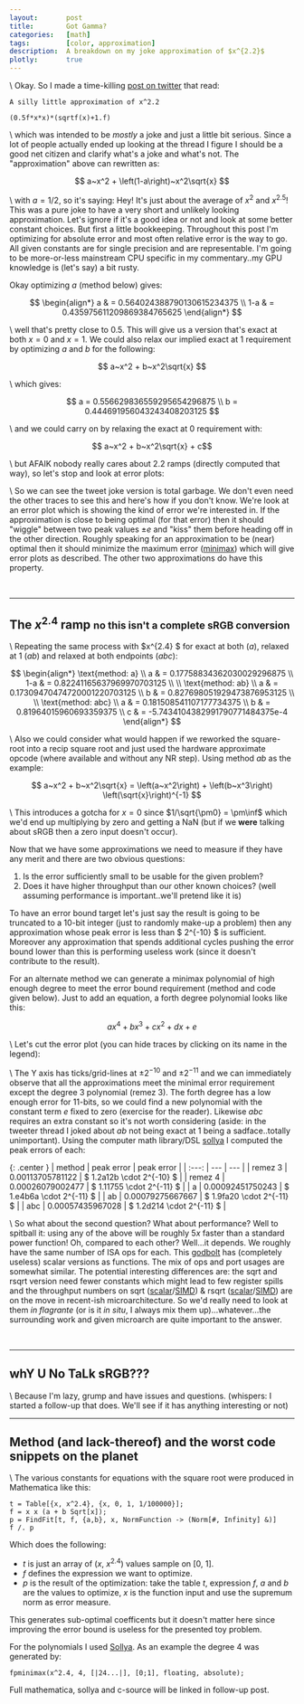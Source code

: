 ```yaml
---
layout:       post
title:        Got Gamma?
categories:   [math]
tags:         [color, approximation]
description:  A breakdown on my joke approximation of $x^{2.2}$
plotly:       true
---
```


\\
Okay. So I made a time-killing [post on twitter](https://twitter.com/marc_b_reynolds/status/1200890797295644672?s=20) that read: 

    A silly little approximation of x^2.2
	
    (0.5f*x*x)*(sqrtf(x)+1.f)


\\
which was intended to be *mostly* a joke and just a little bit serious. Since a lot of people actually ended up looking at the thread I figure I should be a good net citizen and clarify what's a joke and what's not. The "approximation" above can rewritten as:

$$ a~x^2 + \left(1-a\right)~x^2\sqrt{x} $$

\\
with $a=1/2$, so it's saying: Hey! It's just about the average of $x^2$ and $x^{2.5}$! This was a pure joke to have a very short and unlikely looking approximation. Let's ignore if it's a good idea or not and look at some better constant choices. But first a little bookkeeping. Throughout this post I'm optimizing for absolute error and most often relative error is the way to go. All given constants are for single precision and are representable. I'm going to be more-or-less mainstream CPU specific in my commentary..my GPU knowledge is (let's say) a bit rusty.

Okay optimizing $a$ (method below) gives:

$$ 
\begin{align*}
a   & = 0.564024388790130615234375 \\
1-a & = 0.435975611209869384765625
\end{align*}
$$

\\
well that's pretty close to $0.5$. This will give us a version that's exact at both $x=0$ and $x=1$. We could also relax our implied exact at $1$ requirement by optimizing $a$ and $b$ for the following:

$$ a~x^2 + b~x^2\sqrt{x} $$

\\
which gives:

$$ 
a = 0.556629836559295654296875 \\
b = 0.444691956043243408203125
$$

\\
and we could carry on by relaxing the exact at $0$ requirement with:

$$ a~x^2 + b~x^2\sqrt{x} + c$$

\\
but AFAIK nobody really cares about 2.2 ramps (directly computed that way), so let's stop and look at error plots:


<div id="orig" style="width:100%"></div>

\\
So we can see the tweet joke version is total garbage. We don't even need the other traces to see this and here's how if you don't know. We're look at an error plot which is showing the kind of error we're interested in. If the approximation is close to being optimal (for that error) then it should "wiggle" between two peak values $\pm e$ and "kiss" them before heading off in the other direction. Roughly speaking for an approximation to be (near) optimal then it should minimize the maximum error ([minimax](https://en.wikipedia.org/wiki/Minimax_approximation_algorithm)) which will give error plots as described. The other two approximations do have this property.

<br>

------

The $x^{2.4}$ ramp <small>no this isn't a complete **sRGB** conversion</small>
------

\\
Repeating the same process with $x^{2.4} $ for exact at both $(a)$, relaxed at 1 $(ab)$ and relaxed at both endpoints $(abc)$:

$$ 
\begin{align*}
\text{method: a} \\ 
a   & = 0.17758834362030029296875 \\
1-a & = 0.82241165637969970703125 \\
\\
\text{method: ab} \\ 
a & = 0.17309470474720001220703125 \\
b & = 0.827698051929473876953125   \\
\\
\text{method: abc} \\ 
a & = 0.181508541107177734375 \\
b & = 0.81964015960693359375 \\
c & = -5.7434104382991790771484375e-4
\end{align*}
$$

\\
Also we could consider what would happen if we reworked the square-root into a recip square root and just used the hardware approximate opcode (where available and without any NR step). Using method $ab$ as the example:

$$ a~x^2 + b~x^2\sqrt{x}  = \left(a~x^2\right) + \left(b~x^3\right) \left(\sqrt{x}\right)^{-1} $$

\\
This introduces a gotcha for $x=0$ since $1/\sqrt{\pm0} = \pm\inf$ which we'd end up multiplying by zero and getting a $\text{NaN}$ (but if we **were** talking about sRGB then a zero input doesn't occur).

Now that we have some approximations we need to measure if they have any merit and there are two obvious questions:

1. Is the error sufficiently small to be usable for the given problem?
2. Does it have higher throughput than our other known choices? (well assuming performance is important..we'll pretend like it is)

To have an error bound target let's just say the result is going to be truncated to a 10-bit integer (just to randomly make-up a problem) then any approximation whose peak error is less than $ 2^{-10} $ is sufficient. Moreover any approximation that spends additional cycles pushing the error bound lower than this is performing useless work (since it doesn't contribute to the result). 

For an alternate method we can generate a minimax polynomial of high enough degree to meet the error bound requirement (method and code given below).  Just to add an equation, a forth degree polynomial looks like this:

$$
a x^4 + b x^3 + c x^2 +d x + e
$$

\\
Let's cut the error plot (you can hide traces by clicking on its name in the legend):

<div id="fig1" style="width:100%"></div>

\\
The Y axis has ticks/grid-lines at $\pm2^{-10}$ and $\pm2^{-11}$ and we can immediately observe that all the approximations meet the minimal error requirement except the degree 3 polynomial (remez 3). The forth degree has a low enough error for 11-bits, so we could find a new polynomial with the constant term $e$ fixed to zero (exercise for the reader). Likewise $abc$ requires an extra constant so it's not worth considering (aside: in the tweeter thread I joked about $ab$ not being exact at 1 being a sadface..totally unimportant).  Using the computer math library/DSL [sollya](http://sollya.gforge.inria.fr/) I computed the peak errors of each:


{: .center }
| method    | peak error        | peak error |
| :---:     |  ---              | --- |
| remez 3   |  0.00113705781122 | $ 1.2a12b \cdot 2^{-10} $ |
| remez 4   |  0.00026079002477 | $ 1.11755 \cdot 2^{-11} $ |
| a         |  0.00092451750243 | $ 1.e4b6a \cdot 2^{-11} $ |
| ab        |  0.00079275667667 | $ 1.9fa20 \cdot 2^{-11} $ |
| abc       |  0.00057435967028 | $ 1.2d214 \cdot 2^{-11} $ |

\\
So what about the second question? What about performance? Well to spitball it: using any of the above will be roughly $5x$ faster than a standard power function! Oh, compared to each other? Well...it depends. We roughly have the same number of ISA ops for each. This [godbolt](https://gcc.godbolt.org/z/PEy3s-) has (completely useless) scalar versions as functions. The mix of ops and port usages are somewhat similar. The potential interesting differences are: the sqrt and rsqrt version need fewer constants which might lead to few register spills and the throughput numbers on sqrt ([scalar](https://uops.info/html-instr/VSQRTSS_XMM_XMM_XMM.html)/[SIMD](https://uops.info/html-instr/VSQRTPS_XMM_XMM.html)) & rsqrt ([scalar](https://uops.info/html-instr/VRSQRTSS_XMM_XMM_XMM.html)/[SIMD](https://uops.info/html-instr/VRSQRTPS_XMM_XMM.html)) are on the move in recent-ish microarchitecture. So we'd really need to look at them *in flagrante* (or is it *in situ*, I always mix them up)...whatever...the surrounding work and given microarch are quite important to the answer. 


<br>

------

whY U No TaLk sRGB???
------

\\
Because I'm lazy, grump and have issues and questions. (whispers: I started a follow-up that does. We'll see if it has anything interesting or not)


------

Method (and lack-thereof) and the worst code snippets on the planet
------

\\
The various constants for equations with the square root were produced in Mathematica like this:

    t = Table[{x, x^2.4}, {x, 0, 1, 1/100000}];
    f = x x (a + b Sqrt[x]);
    p = FindFit[t, f, {a,b}, x, NormFunction -> (Norm[#, Infinity] &)]
    f /. p

Which does the following:

* $t$ is just an array of $\left(x,~x^2.4\right)$ values sample on $\left[0,~1\right]$.
* $f$ defines the expression we want to optimize. 
* $p$ is the result of the optimization: take the table $t$, expression $f$, $a$ and $b$ are the values to optimize, $x$ is the function input and use the supremum norm as error measure.

This generates sub-optimal coefficents but it doesn't matter here since improving the error bound is useless for the presented toy problem.

For the polynomials I used [Sollya](http://sollya.gforge.inria.fr/). As an example the degree 4 was generated by:

    fpminimax(x^2.4, 4, [|24...|], [0;1], floating, absolute);
	
Full mathematica, sollya and c-source will be linked in follow-up post.

<br>

<script>

const orig = {
x:[2.5e-7, 0.00375729, 0.00751434, 0.0112714, 0.0150284, 0.0187855, 0.0225425, 0.0300566, 0.0338137, 0.0375707, 0.0450848, 0.0488418, 0.0525989, 0.060113, 0.06387, 0.0676271, 0.0713841, 0.0751411, 0.0788982, 0.0826552, 0.0864123, 0.0901693, 0.0939264, 0.0976834, 0.10144, 0.105197, 0.108955, 0.112712, 0.116469, 0.120226, 0.123983, 0.12774, 0.131497, 0.135254, 0.139011, 0.142768, 0.146525, 0.150282, 0.154039, 0.157796, 0.161553, 0.16531, 0.169067, 0.172824, 0.180338, 0.184095, 0.187852, 0.195367, 0.199124, 0.202881, 0.210395, 0.214152, 0.217909, 0.225423, 0.240451, 0.244524, 0.248597, 0.256743, 0.273036, 0.30562, 0.309693, 0.313766, 0.321912, 0.338205, 0.370789, 0.374862, 0.378935, 0.387082, 0.403374, 0.435958, 0.501127, 0.504931, 0.508734, 0.51634, 0.531553, 0.535356, 0.539159, 0.546765, 0.561978, 0.565781, 0.569584, 0.57719, 0.592403, 0.596206, 0.600009, 0.607616, 0.622828, 0.626631, 0.630435, 0.638041, 0.641844, 0.645647, 0.653253, 0.657057, 0.66086, 0.664663, 0.668466, 0.672269, 0.676072, 0.679875, 0.683679, 0.687482, 0.691285, 0.695088, 0.698891, 0.702694, 0.706498, 0.710301, 0.714104, 0.717907, 0.72171, 0.725513, 0.729316, 0.73312, 0.736923, 0.740726, 0.744529, 0.748521, 0.752513, 0.756504, 0.760496, 0.764488, 0.768479, 0.776463, 0.780455, 0.784446, 0.79243, 0.796422, 0.800413, 0.808397, 0.812388, 0.81638, 0.824364, 0.828355, 0.832347, 0.840331, 0.844322, 0.848314, 0.856297, 0.872264, 0.876256, 0.880248, 0.888231, 0.904198, 0.90819, 0.912182, 0.920165, 0.936132, 0.940124, 0.944116, 0.952099, 0.968066, 0.972058, 0.976049, 0.984033, 0.988025, 0.992016, 0.996008, 1.],
y:[-2.8277e-14, -2.87041e-6, -9.44952e-6, -0.0000184636, -0.0000292245, -0.0000412601, -0.0000542154, -0.0000818144, -0.0000960373, -0.000110316, -0.000138497, -0.000152171, -0.000165437, -0.000190422, -0.000202, -0.000212886, -0.000223028, -0.000232377, -0.000240891, -0.000248531, -0.000255262, -0.000261053, -0.000265877, -0.000269708, -0.000272524, -0.000274305, -0.000275034, -0.000274695, -0.000273276, -0.000270764, -0.00026715, -0.000262425, -0.000256582, -0.000249616, -0.000241524, -0.000232301, -0.000221945, -0.000210457, -0.000197837, -0.000184085, -0.000169203, -0.000153195, -0.000136065, -0.000117816, -0.0000779841, -0.0000564141, -0.0000337505, 0.0000148258, 0.0000407214, 0.0000676763, 0.000124724, 0.000154797, 0.000185886, 0.000251071, 0.000393114, 0.000434208, 0.000476375, 0.000563858, 0.000750883, 0.00116863, 0.00122453, 0.00128117, 0.0013966, 0.00163537, 0.0021392, 0.00220416, 0.00226948, 0.00240111, 0.00266753, 0.00320729, 0.00426693, 0.00432618, 0.004385, 0.00450126, 0.00472767, 0.00478287, 0.00483745, 0.00494471, 0.00515094, 0.00520064, 0.00524955, 0.0053449, 0.00552515, 0.00556789, 0.00560966, 0.0056902, 0.00583861, 0.00587294, 0.00590612, 0.00596891, 0.00599848, 0.00602681, 0.00607963, 0.00610407, 0.00612718, 0.00614893, 0.00616929, 0.00618825, 0.00620577, 0.00622184, 0.00623643, 0.00624953, 0.0062611, 0.00627113, 0.00627958, 0.00628645, 0.0062917, 0.00629532, 0.00629727, 0.00629754, 0.0062961, 0.00629294, 0.00628802, 0.00628132, 0.00627283, 0.00626251, 0.00625035, 0.00623558, 0.00621873, 0.00619976, 0.00617866, 0.00615539, 0.00612993, 0.00607234, 0.00604015, 0.00600567, 0.00592971, 0.00588817, 0.00584424, 0.00574905, 0.00569775, 0.00564394, 0.00552869, 0.00546719, 0.00540308, 0.00526691, 0.00519479, 0.00511996, 0.00496202, 0.00461235, 0.00451773, 0.00442018, 0.00421618, 0.00377184, 0.00365303, 0.00353108, 0.00327765, 0.00273191, 0.00258723, 0.00243919, 0.00213296, 0.0014791, 0.00130687, 0.00113107, 0.00076868, 0.000582038, 0.000391731, 0.000197731, 1.25e-8],
mode: 'lines',
name: 'orig tweet'
};

const a22 = {
x:[2.5e-7, 0.00375729, 0.00751434, 0.0112714, 0.0150284, 0.0187855, 0.0225425, 0.0262996, 0.0300566, 0.0338137, 0.0375707, 0.0450848, 0.060113, 0.06387, 0.0676271, 0.0751411, 0.0901693, 0.120226, 0.123983, 0.12774, 0.135254, 0.150282, 0.154039, 0.157796, 0.16531, 0.180338, 0.184095, 0.187852, 0.195367, 0.199124, 0.202881, 0.210395, 0.214152, 0.217909, 0.221666, 0.225423, 0.22918, 0.232937, 0.236694, 0.240451, 0.244524, 0.248597, 0.25267, 0.256743, 0.260816, 0.26489, 0.268963, 0.273036, 0.277109, 0.281182, 0.285255, 0.289328, 0.293401, 0.297474, 0.301547, 0.30562, 0.309693, 0.313766, 0.317839, 0.321912, 0.325986, 0.330059, 0.338205, 0.342278, 0.346351, 0.354497, 0.35857, 0.362643, 0.370789, 0.374862, 0.378935, 0.387082, 0.403374, 0.407447, 0.41152, 0.419666, 0.435958, 0.440031, 0.444104, 0.452251, 0.468543, 0.501127, 0.504931, 0.508734, 0.51634, 0.531553, 0.561978, 0.565781, 0.569584, 0.57719, 0.592403, 0.622828, 0.626631, 0.630435, 0.638041, 0.653253, 0.657057, 0.66086, 0.668466, 0.683679, 0.687482, 0.691285, 0.698891, 0.702694, 0.706498, 0.714104, 0.717907, 0.72171, 0.729316, 0.73312, 0.736923, 0.744529, 0.748521, 0.752513, 0.756504, 0.760496, 0.764488, 0.768479, 0.772471, 0.776463, 0.780455, 0.784446, 0.788438, 0.79243, 0.796422, 0.800413, 0.804405, 0.808397, 0.812388, 0.81638, 0.820372, 0.824364, 0.828355, 0.832347, 0.836339, 0.840331, 0.844322, 0.848314, 0.852306, 0.856297, 0.860289, 0.864281, 0.872264, 0.876256, 0.880248, 0.888231, 0.892223, 0.896215, 0.904198, 0.90819, 0.912182, 0.920165, 0.924157, 0.928149, 0.936132, 0.940124, 0.944116, 0.952099, 0.956091, 0.960082, 0.968066, 0.972058, 0.976049, 0.984033, 0.988025, 0.992016, 0.996008, 1.],
y:[-3.22765e-14, -3.71886e-6, -0.0000127513, -0.0000257339, -0.000041912, -0.0000607572, -0.0000818655, -0.000104912, -0.000129626, -0.000155779, -0.000183172, -0.000241003, -0.000365054, -0.000397172, -0.00042955, -0.000494779, -0.000625292, -0.000875309, -0.000904778, -0.000933751, -0.000990109, -0.00109588, -0.00112077, -0.001145, -0.00119145, -0.00127595, -0.00129527, -0.00131384, -0.00134875, -0.00136506, -0.00138061, -0.00140941, -0.00142264, -0.0014351, -0.00144678, -0.00145767, -0.00146778, -0.00147711, -0.00148566, -0.00149342, -0.00150095, -0.00150756, -0.00151325, -0.00151802, -0.00152189, -0.00152485, -0.0015269, -0.00152805, -0.00152831, -0.00152767, -0.00152615, -0.00152375, -0.00152048, -0.00151635, -0.00151135, -0.0015055, -0.00149881, -0.00149128, -0.00148292, -0.00147374, -0.00146376, -0.00145297, -0.00142902, -0.00141589, -0.00140199, -0.00137195, -0.00135583, -0.00133899, -0.00130319, -0.00128426, -0.00126466, -0.00122349, -0.00113361, -0.00110965, -0.00108511, -0.00103439, -0.000926678, -0.00089853, -0.000869922, -0.000811387, -0.000689447, -0.000429496, -0.000398039, -0.000366395, -0.000302595, -0.000173326, 0.0000888711, 0.000121722, 0.000154543, 0.000220042, 0.000350069, 0.000603049, 0.000633728, 0.000664148, 0.000724157, 0.000840431, 0.000868634, 0.000896461, 0.000950929, 0.0010547, 0.00107948, 0.00110376, 0.00115078, 0.00117349, 0.00119564, 0.00123822, 0.00125861, 0.00127839, 0.00131604, 0.00133387, 0.00135103, 0.00138326, 0.00139902, 0.00141397, 0.00142809, 0.00144135, 0.00145375, 0.00146526, 0.00147587, 0.00148556, 0.00149431, 0.0015021, 0.00150892, 0.00151474, 0.00151955, 0.00152333, 0.00152607, 0.00152774, 0.00152833, 0.00152782, 0.00152619, 0.00152342, 0.00151949, 0.0015144, 0.00150811, 0.00150061, 0.00149189, 0.00148192, 0.00147068, 0.00145817, 0.00144435, 0.00142922, 0.00139492, 0.00137573, 0.00135514, 0.00130971, 0.00128484, 0.00125851, 0.00120137, 0.00117054, 0.00113816, 0.00106873, 0.00103164, 0.000992936, 0.000910623, 0.000866979, 0.00082165, 0.00072587, 0.000675381, 0.000623136, 0.0005133, 0.000455673, 0.000396216, 0.000271737, 0.000206678, 0.000139715, 0.0000708303, 4.49695e-9],
mode: 'lines',
name: 'a'
};

const ab22 = {
x:[2.5e-7, 0.00375729, 0.00751434, 0.0112714, 0.0150284, 0.0187855, 0.0225425, 0.0300566, 0.0338137, 0.0375707, 0.0450848, 0.060113, 0.06387, 0.0676271, 0.0751411, 0.0901693, 0.120226, 0.123983, 0.12774, 0.135254, 0.139011, 0.142768, 0.150282, 0.154039, 0.157796, 0.16531, 0.169067, 0.172824, 0.180338, 0.184095, 0.187852, 0.19161, 0.195367, 0.199124, 0.202881, 0.210395, 0.214152, 0.217909, 0.221666, 0.225423, 0.22918, 0.232937, 0.236694, 0.240451, 0.244524, 0.248597, 0.25267, 0.256743, 0.260816, 0.26489, 0.268963, 0.273036, 0.277109, 0.281182, 0.285255, 0.289328, 0.293401, 0.297474, 0.301547, 0.30562, 0.309693, 0.313766, 0.321912, 0.325986, 0.330059, 0.338205, 0.342278, 0.346351, 0.354497, 0.370789, 0.374862, 0.378935, 0.387082, 0.403374, 0.435958, 0.440031, 0.444104, 0.452251, 0.468543, 0.501127, 0.504931, 0.508734, 0.51634, 0.531553, 0.561978, 0.565781, 0.569584, 0.57719, 0.592403, 0.622828, 0.626631, 0.630435, 0.638041, 0.653253, 0.657057, 0.66086, 0.668466, 0.683679, 0.687482, 0.691285, 0.698891, 0.702694, 0.706498, 0.714104, 0.717907, 0.72171, 0.725513, 0.729316, 0.73312, 0.736923, 0.740726, 0.744529, 0.748521, 0.752513, 0.756504, 0.760496, 0.764488, 0.768479, 0.772471, 0.776463, 0.780455, 0.784446, 0.788438, 0.79243, 0.796422, 0.800413, 0.804405, 0.808397, 0.812388, 0.81638, 0.820372, 0.824364, 0.828355, 0.832347, 0.840331, 0.844322, 0.848314, 0.856297, 0.860289, 0.864281, 0.872264, 0.876256, 0.880248, 0.888231, 0.892223, 0.896215, 0.904198, 0.90819, 0.912182, 0.920165, 0.936132, 0.940124, 0.944116, 0.952099, 0.968066, 0.972058, 0.976049, 0.984033, 0.988025, 0.992016, 0.996008, 1.],
y:[-3.18147e-14, -3.62201e-6, -0.0000123764, -0.0000249121, -0.0000404832, -0.0000585693, -0.0000787729, -0.000124311, -0.000149157, -0.000175119, -0.000229734, -0.000346056, -0.000375994, -0.000406099, -0.000466518, -0.000586451, -0.000812112, -0.00083829, -0.000863925, -0.000913478, -0.000937357, -0.000960613, -0.00100519, -0.00102648, -0.00104709, -0.00108622, -0.00110472, -0.0011225, -0.00115585, -0.00117141, -0.00118621, -0.00120027, -0.00121356, -0.00122609, -0.00123785, -0.00125906, -0.00126851, -0.00127718, -0.00128508, -0.00129221, -0.00129857, -0.00130415, -0.00130896, -0.00131301, -0.00131653, -0.00131915, -0.00132088, -0.00132173, -0.00132169, -0.00132077, -0.00131899, -0.00131633, -0.00131283, -0.00130847, -0.00130327, -0.00129723, -0.00129036, -0.00128268, -0.00127419, -0.0012649, -0.00125482, -0.00124397, -0.00121995, -0.00120681, -0.00119294, -0.00116303, -0.00114701, -0.0011303, -0.00109487, -0.00101627, -0.000995091, -0.000973323, -0.000928084, -0.000831194, -0.000615099, -0.000586296, -0.000557147, -0.000497878, -0.000375917, -0.000122066, -0.0000918836, -0.0000616354, -9.99622e-7, 0.000120423, 0.000360571, 0.000390046, 0.00041935, 0.000477384, 0.000590728, 0.000803071, 0.000827965, 0.000852441, 0.000900075, 0.000989627, 0.00101073, 0.00103129, 0.00107071, 0.00114231, 0.0011586, 0.00117422, 0.00120338, 0.00121689, 0.00122965, 0.00125291, 0.00126336, 0.00127302, 0.00128185, 0.00128985, 0.00129699, 0.00130327, 0.00130866, 0.00131316, 0.00131688, 0.00131958, 0.00132123, 0.00132182, 0.00132131, 0.0013197, 0.00131697, 0.00131309, 0.00130805, 0.00130183, 0.00129441, 0.00128577, 0.00127589, 0.00126475, 0.00125233, 0.00123862, 0.00122359, 0.00120723, 0.00118951, 0.00117042, 0.00114994, 0.00112805, 0.00107995, 0.00105371, 0.00102598, 0.00096597, 0.000933657, 0.000899779, 0.000827248, 0.000788557, 0.000748223, 0.000662549, 0.000617171, 0.000570072, 0.000470636, 0.000418261, 0.000364087, 0.00025027, 2.10384e-7, -0.0000670897, -0.000136343, -0.000280785, -0.000593957, -0.000677424, -0.000762999, -0.000940551, -0.00103257, -0.00112677, -0.00122318, -0.00132181],
mode: 'lines',
name: 'ab'
};


const plot0 = {
x:[5.e-7, 0.00751459, 0.0150287, 0.0225428, 0.0300569, 0.0375709, 0.045085, 0.0525991, 0.0601132, 0.0676273, 0.0751414, 0.0826555, 0.0901696, 0.0976837, 0.105198, 0.112712, 0.120226, 0.12774, 0.135254, 0.142768, 0.150282, 0.157796, 0.16531, 0.172825, 0.180339, 0.187853, 0.195367, 0.210395, 0.240451, 0.247965, 0.25548, 0.270508, 0.278022, 0.285536, 0.300564, 0.308078, 0.315592, 0.33062, 0.338135, 0.345649, 0.360677, 0.368191, 0.375705, 0.383219, 0.390733, 0.398247, 0.405761, 0.413275, 0.420789, 0.428304, 0.435818, 0.443332, 0.450846, 0.45836, 0.465874, 0.473388, 0.480902, 0.489013, 0.497124, 0.505235, 0.513346, 0.521457, 0.529568, 0.545789, 0.5539, 0.562011, 0.578233, 0.610677, 0.618787, 0.626898, 0.64312, 0.675564, 0.683675, 0.691785, 0.708007, 0.716118, 0.724229, 0.740451, 0.748562, 0.756673, 0.764784, 0.772894, 0.781005, 0.789116, 0.797227, 0.805338, 0.813449, 0.82156, 0.829671, 0.837782, 0.845892, 0.854003, 0.862114, 0.870225, 0.878336, 0.886447, 0.894558, 0.902669, 0.91078, 0.918891, 0.927001, 0.935112, 0.943223, 0.951334, 0.959445, 0.967556, 0.975667, 0.983778, 0.991889, 1.],
y:[0.00113703, 0.0007596, 0.000433505, 0.000150658, -0.0000943016, -0.000305527, -0.000486436, -0.000639944, -0.000768591, -0.000874629, -0.000960075, -0.00102675, -0.00107632, -0.00111031, -0.00113011, -0.00113702, -0.00113224, -0.00111688, -0.00109198, -0.00105851, -0.00101738, -0.000969419, -0.000915438, -0.000856176, -0.000792332, -0.000724561, -0.000653479, -0.000503661, -0.000187513, -0.000107624, -0.0000281739, 0.000128049, 0.000204197, 0.000278654, 0.000421471, 0.000489365, 0.000554637, 0.000676572, 0.000732905, 0.000785955, 0.00088171, 0.000924202, 0.000962983, 0.00099798, 0.00102913, 0.00105639, 0.00107971, 0.00109908, 0.00111446, 0.00112587, 0.0011333, 0.00113677, 0.00113631, 0.00113194, 0.00112371, 0.00111168, 0.0010959, 0.00107474, 0.0010494, 0.00101998, 0.000986608, 0.00094941, 0.000908526, 0.000816314, 0.000765316, 0.00071129, 0.000594919, 0.000334686, 0.000265204, 0.000194431, 0.0000500312, -0.00024266, -0.000314993, -0.000386398, -0.000525187, -0.000591937, -0.000656491, -0.000777676, -0.000833625, -0.000886016, -0.000934493, -0.000978695, -0.00101826, -0.00105281, -0.00108197, -0.00110537, -0.00112261, -0.0011333, -0.00113705, -0.00113346, -0.00112213, -0.00110263, -0.00107456, -0.00103749, -0.000991015, -0.000934691, -0.000868091, -0.000790777, -0.000702309, -0.000602243, -0.000490129, -0.000365515, -0.000227943, -0.000076953, 0.0000879194, 0.000267143, 0.000461189, 0.000670534, 0.000895657, 0.00113704],
mode: 'lines',
name: 'remez 3'
};

const plot1 = {
x:[5.e-7, 0.00751459, 0.0150287, 0.0225428, 0.0300569, 0.0375709, 0.045085, 0.0525991, 0.0601132, 0.0676273, 0.0751414, 0.0826555, 0.0901696, 0.0976837, 0.105198, 0.112712, 0.120226, 0.12774, 0.135254, 0.150282, 0.157796, 0.16531, 0.180339, 0.187853, 0.195367, 0.202881, 0.210395, 0.217909, 0.225423, 0.232937, 0.240451, 0.247965, 0.25548, 0.262994, 0.270508, 0.278022, 0.285536, 0.29305, 0.300564, 0.308078, 0.315592, 0.323106, 0.33062, 0.338135, 0.345649, 0.353163, 0.360677, 0.368191, 0.375705, 0.390733, 0.420789, 0.428304, 0.435818, 0.450846, 0.480902, 0.489013, 0.497124, 0.505235, 0.513346, 0.521457, 0.529568, 0.537678, 0.545789, 0.5539, 0.562011, 0.570122, 0.578233, 0.586344, 0.594455, 0.602566, 0.610677, 0.618787, 0.626898, 0.635009, 0.64312, 0.651231, 0.659342, 0.667453, 0.675564, 0.683675, 0.691785, 0.708007, 0.716118, 0.724229, 0.740451, 0.748562, 0.756673, 0.772894, 0.781005, 0.789116, 0.805338, 0.813449, 0.82156, 0.829671, 0.837782, 0.845892, 0.854003, 0.862114, 0.870225, 0.878336, 0.886447, 0.894558, 0.902669, 0.91078, 0.918891, 0.927001, 0.935112, 0.943223, 0.951334, 0.959445, 0.967556, 0.975667, 0.983778, 0.991889, 1.],
y:[0.000260779, 0.000118036, 7.70136e-6, -0.0000775845, -0.000142474, -0.000190421, -0.000224157, -0.000245922, -0.000257592, -0.000260765, -0.000256817, -0.000246942, -0.000232183, -0.000213454, -0.000191561, -0.000167213, -0.000141035, -0.00011358, -0.0000853359, -0.0000281477, 8.7393e-8, 0.0000276836, 0.0000799888, 0.000104296, 0.000127153, 0.00014843, 0.000168019, 0.000185835, 0.000201812, 0.000215901, 0.000228071, 0.000238307, 0.000246604, 0.000252974, 0.000257438, 0.000260028, 0.000260784, 0.000259756, 0.000257002, 0.000252587, 0.000246581, 0.000239059, 0.000230104, 0.0002198, 0.000208236, 0.000195504, 0.0001817, 0.00016692, 0.000151262, 0.000117717, 0.0000445433, 0.0000255726, 6.53047e-6, -0.0000313794, -0.000103891, -0.00012213, -0.000139608, -0.000156227, -0.000171895, -0.000186525, -0.000200037, -0.000212353, -0.000223405, -0.000233128, -0.000241464, -0.000248362, -0.000253777, -0.000257673, -0.000260018, -0.00026079, -0.000259971, -0.000257555, -0.000253541, -0.000247937, -0.000240758, -0.000232028, -0.00022178, -0.000210054, -0.0001969, -0.000182378, -0.000166553, -0.000131312, -0.000112077, -0.0000919011, -0.0000491928, -0.0000269171, -4.21454e-6, 0.0000418492, 0.0000648741, 0.0000876533, 0.00013169, 0.000152528, 0.000172283, 0.00019072, 0.000207592, 0.000222641, 0.0002356, 0.00024619, 0.00025412, 0.000259091, 0.000260789, 0.000258892, 0.000253065, 0.000242962, 0.000228225, 0.000208488, 0.000183368, 0.000152475, 0.000115405, 0.0000717434, 0.0000210636, -0.0000370728, -0.000103116, -0.000177528, -0.000260783],
mode: 'lines',
name: 'remez 4'
};

const plot2 = {
x:[5.e-7, 0.00751459, 0.0150287, 0.0225428, 0.0300569, 0.0375709, 0.045085, 0.0601132, 0.0676273, 0.0751414, 0.0901696, 0.120226, 0.12774, 0.135254, 0.150282, 0.157796, 0.16531, 0.180339, 0.187853, 0.195367, 0.202881, 0.210395, 0.217909, 0.225423, 0.232937, 0.240451, 0.247965, 0.25548, 0.262994, 0.270508, 0.278022, 0.285536, 0.29305, 0.300564, 0.308078, 0.315592, 0.323106, 0.33062, 0.338135, 0.345649, 0.353163, 0.360677, 0.368191, 0.375705, 0.390733, 0.398247, 0.405761, 0.420789, 0.428304, 0.435818, 0.450846, 0.480902, 0.489013, 0.497124, 0.513346, 0.545789, 0.5539, 0.562011, 0.578233, 0.610677, 0.618787, 0.626898, 0.64312, 0.651231, 0.659342, 0.675564, 0.683675, 0.691785, 0.699896, 0.708007, 0.716118, 0.724229, 0.73234, 0.740451, 0.748562, 0.756673, 0.764784, 0.772894, 0.781005, 0.789116, 0.797227, 0.805338, 0.813449, 0.82156, 0.829671, 0.837782, 0.845892, 0.854003, 0.862114, 0.870225, 0.878336, 0.886447, 0.894558, 0.902669, 0.91078, 0.918891, 0.935112, 0.943223, 0.951334, 0.967556, 0.975667, 0.983778, 0.991889, 1.],
y:[4.26657e-14, 5.84305e-6, 0.0000198814, 0.0000396298, 0.0000636498, 0.0000909231, 0.00012067, 0.000185199, 0.000219037, 0.000253413, 0.00032256, 0.000455884, 0.000487128, 0.00051726, 0.000573755, 0.000599938, 0.00062464, 0.000669357, 0.000689269, 0.000707495, 0.000724003, 0.000738766, 0.000751764, 0.000762982, 0.000772411, 0.000780046, 0.000785886, 0.000789936, 0.000792203, 0.000792699, 0.000791437, 0.000788437, 0.000783719, 0.000777308, 0.00076923, 0.000759514, 0.000748192, 0.000735299, 0.00072087, 0.000704945, 0.000687562, 0.000668766, 0.000648599, 0.000627107, 0.000580342, 0.000555168, 0.000528868, 0.000473107, 0.000443755, 0.0004135, 0.000350508, 0.000216306, 0.000178619, 0.00014046, 0.0000630621, -0.0000936579, -0.000132728, -0.000171576, -0.00024824, -0.000394849, -0.000429552, -0.000463285, -0.000527454, -0.000557695, -0.000586576, -0.000639863, -0.000664069, -0.000686517, -0.000707106, -0.000725735, -0.000742302, -0.000756705, -0.000768841, -0.000778608, -0.000785901, -0.000790619, -0.000792655, -0.000791906, -0.000788268, -0.000781635, -0.000771901, -0.000758962, -0.00074271, -0.00072304, -0.000699846, -0.000673019, -0.000642454, -0.000608043, -0.000569678, -0.000527251, -0.000480655, -0.000429781, -0.000374521, -0.000314765, -0.000250405, -0.000181333, -0.0000286102, 0.0000552585, 0.000144279, 0.000338213, 0.000443348, 0.000554075, 0.000670505, 0.000792749],
mode: 'lines',
name: 'ab'
};

const plot3 = {
x:[0., 0.003906, 0.007812, 0.011719, 0.015625, 0.019531, 0.023438, 0.027344, 0.03125, 0.035156, 0.039062, 0.042969, 0.046875, 0.050781, 0.054688, 0.058594, 0.0625, 0.066406, 0.070312, 0.074219, 0.078125, 0.082031, 0.085938, 0.089844, 0.09375, 0.097656, 0.101562, 0.105469, 0.109375, 0.113281, 0.117188, 0.121094, 0.125, 0.128906, 0.132812, 0.136719, 0.140625, 0.144531, 0.148438, 0.152344, 0.15625, 0.160156, 0.164062, 0.167969, 0.171875, 0.175781, 0.179688, 0.183594, 0.1875, 0.191406, 0.195312, 0.199219, 0.203125, 0.207031, 0.210938, 0.214844, 0.21875, 0.222656, 0.226562, 0.230469, 0.234375, 0.238281, 0.242188, 0.246094, 0.25, 0.253906, 0.257812, 0.261719, 0.265625, 0.269531, 0.273438, 0.277344, 0.28125, 0.285156, 0.289062, 0.292969, 0.296875, 0.300781, 0.304688, 0.308594, 0.3125, 0.316406, 0.320312, 0.324219, 0.328125, 0.332031, 0.335938, 0.339844, 0.34375, 0.347656, 0.351562, 0.355469, 0.359375, 0.363281, 0.367188, 0.371094, 0.375, 0.378906, 0.382812, 0.386719, 0.390625, 0.394531, 0.398438, 0.402344, 0.40625, 0.410156, 0.414062, 0.417969, 0.421875, 0.425781, 0.429688, 0.433594, 0.4375, 0.441406, 0.445312, 0.449219, 0.453125, 0.457031, 0.460938, 0.464844, 0.46875, 0.472656, 0.476562, 0.480469, 0.484375, 0.488281, 0.492188, 0.496094, 0.5, 0.503906, 0.507812, 0.511719, 0.515625, 0.519531, 0.523438, 0.527344, 0.53125, 0.535156, 0.539062, 0.542969, 0.546875, 0.550781, 0.554688, 0.558594, 0.5625, 0.566406, 0.570312, 0.574219, 0.578125, 0.582031, 0.585938, 0.589844, 0.59375, 0.597656, 0.601562, 0.605469, 0.609375, 0.613281, 0.617188, 0.621094, 0.625, 0.628906, 0.632812, 0.636719, 0.640625, 0.644531, 0.648438, 0.652344, 0.65625, 0.660156, 0.664062, 0.667969, 0.671875, 0.675781, 0.679688, 0.683594, 0.6875, 0.691406, 0.695312, 0.699219, 0.703125, 0.707031, 0.710938, 0.714844, 0.71875, 0.722656, 0.726562, 0.730469, 0.734375, 0.738281, 0.742188, 0.746094, 0.75, 0.753906, 0.757812, 0.761719, 0.765625, 0.769531, 0.773438, 0.777344, 0.78125, 0.785156, 0.789062, 0.792969, 0.796875, 0.800781, 0.804688, 0.808594, 0.8125, 0.816406, 0.820312, 0.824219, 0.828125, 0.832031, 0.835938, 0.839844, 0.84375, 0.847656, 0.851562, 0.855469, 0.859375, 0.863281, 0.867188, 0.871094, 0.875, 0.878906, 0.882812, 0.886719, 0.890625, 0.894531, 0.898438, 0.902344, 0.90625, 0.910156, 0.914062, 0.917969, 0.921875, 0.925781, 0.929688, 0.933594, 0.9375, 0.941406, 0.945312, 0.949219, 0.953125, 0.957031, 0.960938, 0.964844, 0.96875, 0.972656, 0.976562, 0.980469, 0.984375, 0.988281, 0.992188, 0.996094, 1.],
y:[0., 2.e-6, 6.e-6, 0.000013, 0.000021, 0.000031, 0.000042, 0.000055, 0.000068, 0.000082, 0.000097, 0.000112, 0.000128, 0.000144, 0.000161, 0.000178, 0.000196, 0.000213, 0.000231, 0.000249, 0.000267, 0.000285, 0.000303, 0.000321, 0.000339, 0.000356, 0.000374, 0.000391, 0.000409, 0.000426, 0.000443, 0.000459, 0.000475, 0.000491, 0.000506, 0.000522, 0.000537, 0.000552, 0.000566, 0.00058, 0.000593, 0.000607, 0.000618, 0.000631, 0.000643, 0.000655, 0.000667, 0.000676, 0.000687, 0.000695, 0.000704, 0.000715, 0.000721, 0.000729, 0.000739, 0.000745, 0.00075, 0.000758, 0.000761, 0.000764, 0.000772, 0.000775, 0.000778, 0.000782, 0.000781, 0.000783, 0.000784, 0.000787, 0.000787, 0.000786, 0.000784, 0.000784, 0.000784, 0.000782, 0.00078, 0.000776, 0.000773, 0.000769, 0.000765, 0.00076, 0.000757, 0.000747, 0.000744, 0.000736, 0.000729, 0.000723, 0.000718, 0.000708, 0.0007, 0.000694, 0.000682, 0.000673, 0.000657, 0.000655, 0.000636, 0.000632, 0.000621, 0.000605, 0.000593, 0.000586, 0.000573, 0.000554, 0.000541, 0.000522, 0.000509, 0.000504, 0.000478, 0.000475, 0.000451, 0.000435, 0.000428, 0.000416, 0.000397, 0.000371, 0.000356, 0.000334, 0.000324, 0.000308, 0.000285, 0.000276, 0.000259, 0.000237, 0.000229, 0.000192, 0.000193, 0.000165, 0.000154, 0.000136, 0.000086, 0.000079, 0.000066, 0.000046, 0.00002, -0.000015, -0.000028, -0.000047, -0.000074, -0.000077, -0.000086, -0.000135, -0.000125, -0.000156, -0.000194, -0.000204, -0.000222, -0.000246, -0.000241, -0.00028, -0.000288, -0.000303, -0.000324, -0.000354, -0.000348, -0.000392, -0.000401, -0.000416, -0.000439, -0.000469, -0.000459, -0.000504, -0.000509, -0.00052, -0.000538, -0.000564, -0.000545, -0.000585, -0.000579, -0.000636, -0.000645, -0.000661, -0.000684, -0.000656, -0.000694, -0.000679, -0.000733, -0.000732, -0.000738, -0.000751, -0.000773, -0.000732, -0.000768, -0.000813, -0.000794, -0.000781, -0.000776, -0.000853, -0.000786, -0.000803, -0.000828, -0.000861, -0.00082, -0.000869, -0.000843, -0.000823, -0.000897, -0.000893, -0.000896, -0.000815, -0.000833, -0.000859, -0.000894, -0.000839, -0.000891, -0.00085, -0.000817, -0.000791, -0.000877, -0.000867, -0.000864, -0.00076, -0.000772, -0.000793, -0.000823, -0.000745, -0.000791, -0.000728, -0.00067, -0.000743, -0.000701, -0.000666, -0.000639, -0.00062, -0.000608, -0.000605, -0.00061, -0.000624, -0.000507, -0.000537, -0.000434, -0.000482, -0.000393, -0.000459, -0.000385, -0.000317, -0.000257, -0.000205, -0.000318, -0.000283, -0.000093, -0.000072, -0.000059, -0.000056, -0.000061, 0.000097, 0.000075, 0.000043, 0.000181, 0.000131, 0.000254, 0.000371, 0.000293, 0.000395, 0.000489, 0.000576, 0.000656, 0.000728, 0.000591],
mode: 'lines',
name: 'ab ~rsqrt'
};

const plota = {
x:[2.5e-7, 0.00375729, 0.00751434, 0.0112714, 0.0150284, 0.0187855, 0.0225425, 0.0262996, 0.0300566, 0.0338137, 0.0375707, 0.0450848, 0.060113, 0.06387, 0.0676271, 0.0751411, 0.0901693, 0.120226, 0.123983, 0.12774, 0.135254, 0.150282, 0.154039, 0.157796, 0.16531, 0.180338, 0.184095, 0.187852, 0.195367, 0.199124, 0.202881, 0.210395, 0.214152, 0.217909, 0.221666, 0.225423, 0.22918, 0.232937, 0.240451, 0.244524, 0.248597, 0.25267, 0.256743, 0.260816, 0.26489, 0.268963, 0.273036, 0.277109, 0.281182, 0.285255, 0.289328, 0.293401, 0.297474, 0.301547, 0.30562, 0.309693, 0.313766, 0.317839, 0.321912, 0.325986, 0.330059, 0.334132, 0.338205, 0.342278, 0.346351, 0.354497, 0.35857, 0.362643, 0.370789, 0.374862, 0.378935, 0.387082, 0.403374, 0.407447, 0.41152, 0.419666, 0.435958, 0.440031, 0.444104, 0.452251, 0.468543, 0.501127, 0.504931, 0.508734, 0.51634, 0.531553, 0.561978, 0.565781, 0.569584, 0.57719, 0.592403, 0.622828, 0.626631, 0.630435, 0.638041, 0.653253, 0.657057, 0.66086, 0.668466, 0.683679, 0.687482, 0.691285, 0.698891, 0.714104, 0.717907, 0.72171, 0.729316, 0.744529, 0.748521, 0.752513, 0.756504, 0.760496, 0.764488, 0.768479, 0.776463, 0.780455, 0.784446, 0.788438, 0.79243, 0.796422, 0.800413, 0.804405, 0.808397, 0.812388, 0.81638, 0.820372, 0.824364, 0.828355, 0.832347, 0.836339, 0.840331, 0.844322, 0.848314, 0.852306, 0.856297, 0.860289, 0.864281, 0.868273, 0.872264, 0.876256, 0.880248, 0.88424, 0.888231, 0.892223, 0.896215, 0.904198, 0.90819, 0.912182, 0.920165, 0.924157, 0.928149, 0.936132, 0.940124, 0.944116, 0.952099, 0.956091, 0.960082, 0.968066, 0.972058, 0.976049, 0.984033, 0.988025, 0.992016, 0.996008, 1.],
y:[1.09821e-14, 1.70621e-6, 6.07056e-6, 0.0000125316, 0.0000207494, 0.0000304744, 0.0000415093, 0.0000536908, 0.0000668805, 0.0000809584, 0.0000958188, 0.000127521, 0.000196753, 0.000214909, 0.0002333, 0.000270602, 0.000346188, 0.00049434, 0.000512098, 0.000529622, 0.000563898, 0.000628958, 0.000644421, 0.000659539, 0.000688702, 0.000742488, 0.000754943, 0.000766988, 0.000789825, 0.000800605, 0.000810955, 0.000830344, 0.000839376, 0.000847962, 0.0008561, 0.000863786, 0.000871018, 0.000877796, 0.000889979, 0.000895816, 0.000901113, 0.000905869, 0.000910084, 0.000913758, 0.000916891, 0.000919484, 0.000921539, 0.000923056, 0.000924038, 0.000924486, 0.000924403, 0.00092379, 0.000922651, 0.000920989, 0.000918806, 0.000916107, 0.000912895, 0.000909173, 0.000904946, 0.000900218, 0.000894993, 0.000889277, 0.000883073, 0.000876388, 0.000869226, 0.000853493, 0.000844934, 0.000835921, 0.000816555, 0.000806216, 0.000795448, 0.000772651, 0.000722208, 0.00070863, 0.000694679, 0.00066569, 0.00060359, 0.000587253, 0.000570608, 0.000536429, 0.000464754, 0.00031017, 0.00029132, 0.000272328, 0.000233953, 0.000155863, -3.81721e-6, -0.0000239402, -0.0000440707, -0.0000843189, -0.000164518, -0.000321715, -0.000340887, -0.000359922, -0.000397545, -0.000470736, -0.000488551, -0.000506154, -0.000540685, -0.00060678, -0.000622629, -0.000638189, -0.000668403, -0.000724929, -0.000738191, -0.000751085, -0.000775729, -0.000820166, -0.000830692, -0.000840724, -0.000850251, -0.000859261, -0.000867742, -0.000875682, -0.000889893, -0.000896141, -0.0009018, -0.00090686, -0.000911309, -0.000915134, -0.000918324, -0.000920867, -0.000922751, -0.000923963, -0.000924493, -0.000924328, -0.000923455, -0.000921863, -0.000919541, -0.000916475, -0.000912654, -0.000908065, -0.000902697, -0.000896537, -0.000889574, -0.000881795, -0.000873188, -0.00086374, -0.00085344, -0.000842275, -0.000830234, -0.000817303, -0.000803471, -0.000788725, -0.000773053, -0.000738882, -0.000720358, -0.000700859, -0.000658886, -0.000636386, -0.000612863, -0.000562691, -0.000536018, -0.000508271, -0.000449504, -0.000418459, -0.000386289, -0.000318527, -0.00028291, -0.000246118, -0.000168961, -0.000128571, -0.0000869561, -0.0000441043, -2.80145e-9],
mode: 'lines',
name: 'a'
};

var plotabc = {
x:[2.5e-7, 0.00375729, 0.00751434, 0.0112714, 0.0150284, 0.0187855, 0.0225425, 0.0262996, 0.0300566, 0.0338137, 0.0375707, 0.0450848, 0.060113, 0.06387, 0.0676271, 0.0751411, 0.0901693, 0.120226, 0.123983, 0.12774, 0.135254, 0.150282, 0.154039, 0.157796, 0.16531, 0.180338, 0.184095, 0.187852, 0.195367, 0.199124, 0.202881, 0.210395, 0.214152, 0.217909, 0.225423, 0.22918, 0.232937, 0.240451, 0.244524, 0.248597, 0.25267, 0.256743, 0.260816, 0.26489, 0.273036, 0.277109, 0.281182, 0.285255, 0.289328, 0.293401, 0.297474, 0.301547, 0.30562, 0.309693, 0.313766, 0.317839, 0.321912, 0.325986, 0.330059, 0.334132, 0.338205, 0.342278, 0.346351, 0.350424, 0.354497, 0.35857, 0.362643, 0.366716, 0.370789, 0.374862, 0.378935, 0.383008, 0.387082, 0.391155, 0.395228, 0.403374, 0.407447, 0.41152, 0.419666, 0.435958, 0.440031, 0.444104, 0.452251, 0.468543, 0.501127, 0.504931, 0.508734, 0.51634, 0.531553, 0.561978, 0.565781, 0.569584, 0.57719, 0.592403, 0.622828, 0.626631, 0.630435, 0.638041, 0.653253, 0.657057, 0.66086, 0.668466, 0.683679, 0.687482, 0.691285, 0.698891, 0.702694, 0.706498, 0.714104, 0.717907, 0.72171, 0.725513, 0.729316, 0.73312, 0.736923, 0.744529, 0.748521, 0.752513, 0.756504, 0.760496, 0.764488, 0.768479, 0.772471, 0.776463, 0.780455, 0.784446, 0.788438, 0.79243, 0.796422, 0.800413, 0.804405, 0.808397, 0.812388, 0.81638, 0.820372, 0.824364, 0.828355, 0.832347, 0.836339, 0.840331, 0.844322, 0.848314, 0.852306, 0.856297, 0.860289, 0.864281, 0.872264, 0.876256, 0.880248, 0.888231, 0.892223, 0.896215, 0.904198, 0.90819, 0.912182, 0.920165, 0.936132, 0.940124, 0.944116, 0.952099, 0.968066, 0.972058, 0.976049, 0.984033, 0.988025, 0.992016, 0.996008, 1.],
y:[-0.000574341, -0.000572582, -0.000568063, -0.000561349, -0.000552783, -0.000542617, -0.000531051, -0.00051825, -0.000504353, -0.000489483, -0.000473747, -0.000440048, -0.000365878, -0.000346297, -0.000326408, -0.000285894, -0.000203047, -0.0000372276, -0.0000169835, 3.0848e-6, 0.0000426248, 0.000118889, 0.000137288, 0.000155396, 0.000190696, 0.000257362, 0.00027316, 0.000288596, 0.000318353, 0.000332664, 0.000346588, 0.000373261, 0.000386, 0.000398335, 0.000421784, 0.000432891, 0.000443584, 0.000463716, 0.000473927, 0.000483642, 0.000492861, 0.000501582, 0.000509804, 0.000517528, 0.000531482, 0.000537712, 0.000543446, 0.000548685, 0.00055343, 0.000557683, 0.000561447, 0.000564724, 0.000567515, 0.000569825, 0.000571655, 0.00057301, 0.000573892, 0.000574306, 0.000574255, 0.000573743, 0.000572774, 0.000571353, 0.000569485, 0.000567173, 0.000564424, 0.000561243, 0.000557634, 0.000553603, 0.000549156, 0.000544298, 0.000539036, 0.000533375, 0.000527322, 0.000520883, 0.000514064, 0.000499315, 0.000491398, 0.000483129, 0.000465562, 0.00042652, 0.00041599, 0.000405167, 0.000382677, 0.000334547, 0.000227597, 0.000214345, 0.000200958, 0.00017381, 0.000118236, 3.74618e-6, -0.0000107208, -0.0000251949, -0.000054131, -0.000111718, -0.000223826, -0.000237381, -0.000250806, -0.000277225, -0.000328092, -0.000340346, -0.000352395, -0.000375847, -0.000419899, -0.000430264, -0.000440351, -0.000459654, -0.000468851, -0.000477732, -0.000494508, -0.000502385, -0.000509908, -0.000517068, -0.000523854, -0.000530258, -0.000536269, -0.000547077, -0.000552079, -0.000556605, -0.000560645, -0.000564187, -0.000567219, -0.00056973, -0.00057171, -0.000573146, -0.000574026, -0.000574341, -0.000574077, -0.000573224, -0.00057177, -0.000569704, -0.000567014, -0.000563688, -0.000559716, -0.000555084, -0.000549782, -0.000543798, -0.000537121, -0.000529738, -0.000521638, -0.00051281, -0.000503241, -0.000492919, -0.000481834, -0.000469973, -0.000457324, -0.000443876, -0.000414535, -0.000398618, -0.000381853, -0.000345737, -0.000326361, -0.000306091, -0.000262818, -0.000239792, -0.000215824, -0.000165013, -0.0000515515, -0.0000206497, 0.000011291, 0.0000783373, 0.000225429, 0.000264981, 0.000305669, 0.000390502, 0.000434672, 0.000480026, 0.000526577, 0.000574338],
mode: 'lines',
name: 'abc'
};


const data = [plot0,plot1,plota,plot2,plot3,plotabc];

const layout = {
  title:  'approx x<sup>2.4</sup> (abs error)',
  xaxis: { nticks: 15 },
  yaxis: { tickvals: [-0.000488281, -0.000976563,0.000976563, 0.000488281], hoverformat: 'g', range: [-0.001,0.001], fixedrange: true },
  height: 476,
  width:  826
};

const def = {displaylogo: false, autosizable: false};

Plotly.newPlot('fig1', data, layout, def);
Plotly.newPlot('orig', [orig,a22,ab22], { title: 'approx x<sup>2.2</sup> (abs error)', height: 476, width:  826}, def);

</script>
